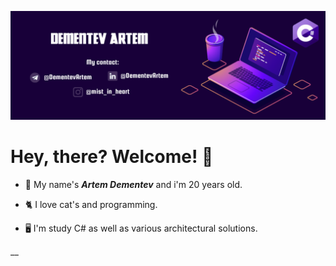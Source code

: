 ![DBschema](/photo/myLogo.png)

# Hey, there? Welcome! 👋

- 🦭 My name's ***Artem Dementev*** and i'm 20 years old.  


- 🐈 I love cat's and programming.


- 🖥️ I'm study C# as well as various architectural solutions.

__
